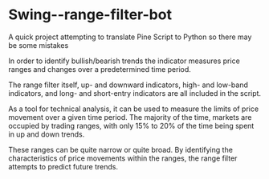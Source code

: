 # Swing--range-filter-bot
A quick project attempting to translate Pine Script to Python so there may be some mistakes

In order to identify bullish/bearish trends the indicator measures price ranges and changes over a predetermined time period.

The range filter itself, up- and downward indicators, high- and low-band indicators, and long- and short-entry indicators are all included in the script.

As a tool for technical analysis, it can be used to measure the limits of price movement over a given time period. The majority of the time, markets are occupied by trading ranges, with only 15% to 20% of the time being spent in up and down trends.

These ranges can be quite narrow or quite broad. By identifying the characteristics of price movements within the ranges, the range filter attempts to predict future trends.
